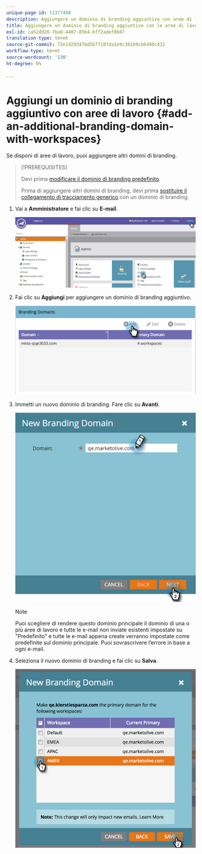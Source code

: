 ```yaml
---
unique-page-id: 11377408
description: Aggiungere un dominio di branding aggiuntivo con aree di lavoro - Documenti Marketo - Documentazione del prodotto
title: Aggiungere un dominio di branding aggiuntivo con le aree di lavoro
exl-id: ca52dd28-7ba0-4407-85b4-bff2adef0b87
translation-type: tm+mt
source-git-commit: 72e1d29347bd5b77107da1e9c30169cb6490c432
workflow-type: tm+mt
source-wordcount: '130'
ht-degree: 0%

---
```


# Aggiungi un dominio di branding aggiuntivo con aree di lavoro {#add-an-additional-branding-domain-with-workspaces}

Se disponi di aree di lavoro, puoi aggiungere altri domini di branding.

>[!PREREQUISITES]
>
>Devi prima [modificare il dominio di branding predefinito](/help/marketo/product-docs/administration/email-setup/add-multiple-branding-domains/edit-your-default-branding-domain.md).
>
>Prima di aggiungere altri domini di branding, devi prima [sostituire il collegamento di tracciamento generico](/help/marketo/product-docs/administration/email-setup/add-multiple-branding-domains/edit-your-default-branding-domain-with-workspaces.md) con un dominio di branding.

1. Vai a **Amministratore** e fai clic su **E-mail**.

   ![](assets/image2016-6-29-16-3a42-3a20.png)

1. Fai clic su **Aggiungi** per aggiungere un dominio di branding aggiuntivo.

   ![](assets/branding-domains-add-workspaces.png)

1. Immetti un nuovo dominio di branding. Fare clic su **Avanti**.

   ![](assets/new-branding-domain-8-31.png)

   >[!NOTE]
   >
   >Puoi scegliere di rendere questo dominio principale il dominio di una o più aree di lavoro e tutte le e-mail non inviate esistenti impostate su &quot;Predefinito&quot; e tutte le e-mail appena create verranno impostate come predefinite sul dominio principale. Puoi sovrascrivere l’errore in base a ogni e-mail.

1. Seleziona il nuovo dominio di branding e fai clic su **Salva**.

   ![](assets/image2016-8-12-10-3a52-3a44.png)
